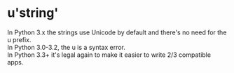 # u'string'

In Python 3.x the strings use Unicode by default and there's no need for the u prefix.  
In Python 3.0-3.2, the u is a syntax error.  
In Python 3.3+ it's legal again to make it easier to write 2/3 compatible apps.  


